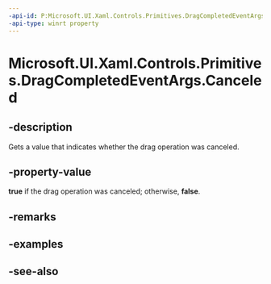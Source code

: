 ```yaml
---
-api-id: P:Microsoft.UI.Xaml.Controls.Primitives.DragCompletedEventArgs.Canceled
-api-type: winrt property
---
```


<!-- Property syntax
public bool Canceled { get; }
-->

# Microsoft.UI.Xaml.Controls.Primitives.DragCompletedEventArgs.Canceled

## -description
Gets a value that indicates whether the drag operation was canceled.

## -property-value
**true** if the drag operation was canceled; otherwise, **false**.

## -remarks

## -examples

## -see-also
